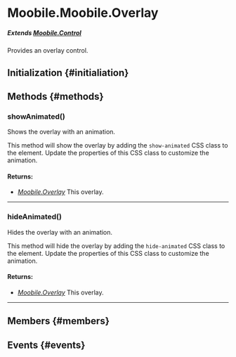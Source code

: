 Moobile.Moobile.Overlay
================================================================================
##### Extends *[Moobile.Control](Docs/Control/Control.md)*

Provides an overlay control.

Initialization {#initialiation}
--------------------------------------------------------------------------------

Methods {#methods}
--------------------------------------------------------------------------------

### showAnimated()

Shows the overlay with an animation.

This method will show the overlay by adding the `show-animated` CSS
class to the element. Update the properties of this CSS class to
customize the animation.


#### Returns:

- *[Moobile.Overlay](Docs/Control/Moobile.Overlay.md)* This overlay.

-----

### hideAnimated()

Hides the overlay with an animation.

This method will hide the overlay by adding the `hide-animated` CSS
class to the element. Update the properties of this CSS class to
customize the animation.


#### Returns:

- *[Moobile.Overlay](Docs/Control/Moobile.Overlay.md)* This overlay.

-----

Members {#members}
--------------------------------------------------------------------------------


Events {#events}
--------------------------------------------------------------------------------